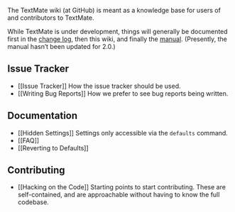 The TextMate wiki (at GitHub) is meant as a knowledge base for users of and contributors to TextMate.

While TextMate is under development, things will generally be documented first in the [change log][], then this wiki, and finally the [manual][]. (Presently, the manual hasn’t been updated for 2.0.)

[change log]: https://github.com/textmate/textmate/blob/master/Applications/TextMate/about/Changes.md
[manual]: http://manual.macromates.com/en/

## Issue Tracker
*   [[Issue Tracker]]
	How the issue tracker should be used.
*   [[Writing Bug Reports]]
	How we prefer to see bug reports being written.

## Documentation
*   [[Hidden Settings]]
	Settings only accessible via the `defaults` command.
*   [[FAQ]]
*   [[Reverting to Defaults]]

## Contributing
*   [[Hacking on the Code]]
	Starting points to start contributing. These are self-contained, and are approachable without having to know the full codebase.
